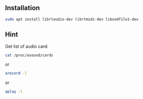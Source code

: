 ## Installation

```sh
sudo apt install librtaudio-dev librtmidi-dev libsndfile1-dev
```

## Hint

Get list of audio card:

```sh
cat /proc/asound/cards
```

or 

```sh
arecord -l
```

or

```sh
aplay -l
```

